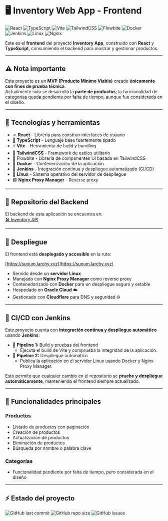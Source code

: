 # 🖥️ Inventory Web App - Frontend

![React](https://img.shields.io/badge/React-61DAFB?style=for-the-badge&logo=react&logoColor=black)
![TypeScript](https://img.shields.io/badge/TypeScript-3178C6?style=for-the-badge&logo=typescript&logoColor=white)
![Vite](https://img.shields.io/badge/Vite-646CFF?style=for-the-badge&logo=vite&logoColor=white)
![TailwindCSS](https://img.shields.io/badge/TailwindCSS-06B6D4?style=for-the-badge&logo=tailwind-css&logoColor=white)
![Flowbite](https://img.shields.io/badge/Flowbite-2563EB?style=for-the-badge&logo=flowbite&logoColor=white)
![Docker](https://img.shields.io/badge/Docker-2496ED?style=for-the-badge&logo=docker&logoColor=white)
![Jenkins](https://img.shields.io/badge/Jenkins-D24939?style=for-the-badge&logo=jenkins&logoColor=white)
![Linux](https://img.shields.io/badge/Linux-FCC624?style=for-the-badge&logo=linux&logoColor=black)
![Nginx](https://img.shields.io/badge/Nginx-009639?style=for-the-badge&logo=nginx&logoColor=white)

Este es el **frontend** del proyecto **Inventory App**, construido con **React** y **TypeScript**, consumiendo el backend para mostrar y gestionar productos.

---

## ⚠️ Nota importante

Este proyecto es un **MVP (Producto Mínimo Viable)** creado **únicamente con fines de prueba técnica**.  
Actualmente solo se desarrolló la **parte de productos**; la funcionalidad de categorías queda pendiente por falta de tiempo, aunque fue considerada en el diseño.

---

## 🌟 Tecnologías y herramientas

- ⚛️ **React** - Librería para construir interfaces de usuario  
- 📝 **TypeScript** - Lenguaje base fuertemente tipado  
- ⚡ **Vite** - Herramienta de build y bundling  
- 🎨 **TailwindCSS** - Framework de estilos utilitario
- 🌊 Flowbite - Librería de componentes UI basada en TailwindCSS
- 🐳 **Docker** - Contenerización de la aplicación  
- 🤖 **Jenkins** - Integración continua y despliegue automatizado (CI/CD)  
- 🐧 **Linux** - Sistema operativo del servidor de despliegue  
- 🟩 **Nginx Proxy Manager** - Reverse proxy  

---

## 🔗 Repositorio del Backend

El backend de esta aplicación se encuentra en:  
[🛠️ Inventory API](https://github.com/Charly3012/inventory-api/)  

---

## 🚀 Despliegue

El frontend está **desplegado y accesible** en la ruta:  

[https://sunum.larchy.xyz](https://sunum.larchy.xyz)  

- Servido desde un **servidor Linux**  
- Manejado con **Nginx Proxy Manager** como reverse proxy  
- Contenedorizado con **Docker** para un despliegue seguro y estable  
- Hospedado en **Oracle Cloud** ☁️  
- Gestionado con **Cloudflare** para DNS y seguridad 🌐

---

## 🤖 CI/CD con Jenkins

Este proyecto cuenta con **integración continua y despliegue automático** usando **Jenkins**:

- 🔹 **Pipeline 1:** Build y pruebas del frontend  
  - Ejecuta el build de Vite y comprueba la integridad de la aplicación.  
- 🔹 **Pipeline 2:** Despliegue automático  
  - Publica la aplicación en el servidor Linux usando Docker y Nginx Proxy Manager.  

Esto permite que cualquier cambio en el repositorio se **pruebe y despliegue automáticamente**, manteniendo el frontend siempre actualizado.

---

## 📝 Funcionalidades principales

### Productos
- Listado de productos con paginación  
- Creación de productos  
- Actualización de productos  
- Eliminación de productos  
- Búsqueda por nombre o palabra clave  

### Categorías
- Funcionalidad pendiente por falta de tiempo, pero considerada en el diseño  

---

## ⚡ Estado del proyecto

![GitHub last commit](https://img.shields.io/github/last-commit/Charly3012/inventory-web-app?style=for-the-badge)
![GitHub repo size](https://img.shields.io/github/repo-size/Charly3012/inventory-web-app?style=for-the-badge)
![GitHub issues](https://img.shields.io/github/issues/Charly3012/inventory-web-app?style=for-the-badge)

